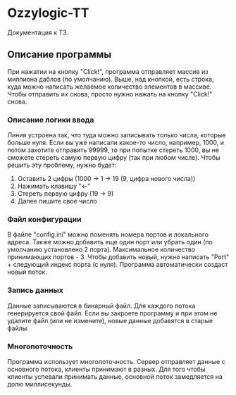# Ozzylogic-TT

Документация к ТЗ.

## Описание программы

При нажатии на кнопку "Click!", программа отправляет массив из миллиона даблов (по умолчанию). Выше, над кнопкой, есть строка, куда можно написать желаемое количество элементов в массиве. Чтобы отправить их снова, просто нужно нажать на кнопку "Click!" снова.

### Описание логики ввода

Линия устроена так, что туда можно записывать только числа, которые больше нуля. Если вы уже написали какое-то число, например, 1000, и потом захотите отправить 99999, то при попытке стереть 1000, вы не сможете стереть самую первую цифру (так при любом числе). Чтобы решить эту проблему, нужно будет:
1. Оставить 2 цифры         (1000 -> 1 -> 19 (9, цифра нового числа)) 
2. Нажимать клавишу "<-"    
3. Стереть первую цифру     (19 -> 9)
4. Далее пишите свое число  

### Файл конфигурации

В файле "config.ini" можно поменять номера портов и локального адреса. Также можно добавить еще один порт или убрать один (по умолчанию установлено 2 порта). Максимальное количество принимающих портов - 3.
Чтобы добавить новый, нужно написать "Port" + следующий индекс порта (с нуля). Программа автоматически создаст новый поток.

### Запись данных

Данные записываются в бинарный файл. Для каждого потока генерируется свой файл. Если вы закроете программу и при этом не удалите файл (или не измените), новые данные добавятся в старые файлы.

### Многопоточность

Программа использует многопоточность. Сервер отправляет данные с основного потока, клиенты принимают в разных. Для того чтобы клиенты успевали принимать данные, основной поток замедляется на долю миллисекунды.
